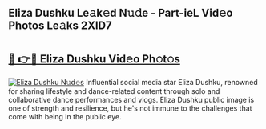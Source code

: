 ## Eliza Dushku Le𝚊k𝚎d N𝚞𝚍e - Part-ieL Vid𝚎o Photos Le𝚊ks 2XlD7

# <h2><a href="http://fbg5ofo.evod.top/?m=Eliza+Dushku">🔗 👉🔴 Eliza Dushku Vid𝚎o Ph𝚘t𝚘s</a></h2>

[![Eliza Dushku N𝚞d𝚎s](https://i.imgur.com/8V9OHl7.gif)](http://fbg5ofo.evod.top/?m=Eliza+Dushku)
Influential social media star Eliza Dushku, renowned for sharing lifestyle and dance-related content through solo and collaborative dance performances and vlogs. Eliza Dushku public image is one of strength and resilience, but he's not immune to the challenges that come with being in the public eye. 
